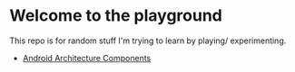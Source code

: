 # Welcome to the playground

This repo is for random stuff I'm trying to learn by playing/ experimenting.

* [Android Architecture Components](https://github.com/maurice-smith/playground/tree/master/android/archComponents)
